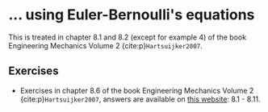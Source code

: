# ... using Euler-Bernoulli's equations

This is treated in chapter 8.1 and 8.2 (except for example 4) of the book Engineering Mechanics Volume 2 {cite:p}`Hartsuijker2007`.

## Exercises
- Exercises in chapter 8.6 of the book Engineering Mechanics Volume 2 {cite:p}`Hartsuijker2007`, answers are available on [this website](https://icozct.tudelft.nl/TUD_CT/bookanswers/vol2/Chapter2/): 8.1 - 8.11.